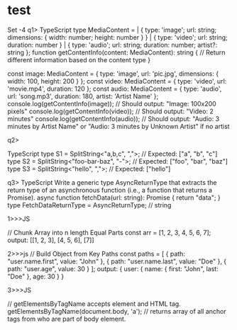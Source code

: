# test
Set -4
q1>
TypeScript
type MediaContent = 
  | { type: 'image'; url: string; dimensions: { width: number; height: number } }
  | { type: 'video'; url: string; duration: number }
  | { type: 'audio'; url: string; duration: number; artist?: string };
function getContentInfo(content: MediaContent): string {
  // Return different information based on the content type
}

const image: MediaContent = { type: 'image', url: 'pic.jpg', dimensions: { width: 100, height: 200 } };
const video: MediaContent = { type: 'video', url: 'movie.mp4', duration: 120 };
const audio: MediaContent = { type: 'audio', url: 'song.mp3', duration: 180, artist: 'Artist Name' };
console.log(getContentInfo(image)); // Should output: "Image: 100x200 pixels"
console.log(getContentInfo(video)); // Should output: "Video: 2 minutes"
console.log(getContentInfo(audio)); // Should output: "Audio: 3 minutes by Artist Name" or "Audio: 3 minutes by Unknown Artist" if no artist
 
q2>

TypeScript
type S1 = SplitString<"a,b,c", ",">;        // Expected: ["a", "b", "c"]
type S2 = SplitString<"foo-bar-baz", "-">;  // Expected: ["foo", "bar", "baz"]
type S3 = SplitString<"hello", ",">;        // Expected: ["hello"]
 
q3>
TypeScript
Write a generic type AsyncReturnType<T> that extracts the return type of an asynchronous function (i.e., a function that returns a Promise).
async function fetchData(url: string): Promise<string> {
  return "data";
}
type FetchDataReturnType = AsyncReturnType<typeof fetchData>;  // string


1>>>JS

// Chunk Array into n length Equal Parts
const arr = [1, 2, 3, 4, 5, 6, 7];
output: [[1, 2, 3], [4, 5, 6], [7]]
 

2>>>js
// Build Object from Key Paths
const paths = [
  { path: "user.name.first", value: "John" },
  { path: "user.name.last", value: "Doe" },
  { path: "user.age", value: 30 }
];
output:
{
  user: {
    name: {
      first: "John",
      last: "Doe"
    },
    age: 30
  }
}
 
3>>>JS

// getElementsByTagName accepts element and HTML tag.
getElementsByTagName(document.body, 'a'); // returns array of all anchor tags from who are part of body element.